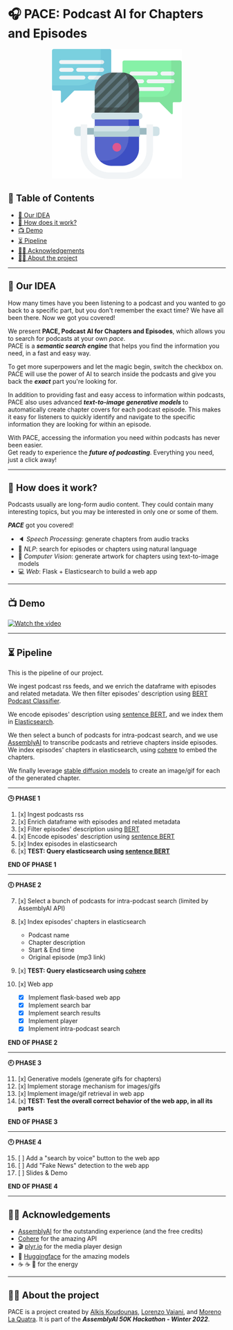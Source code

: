 # 🎧 PACE: Podcast AI for Chapters and Episodes

<p align="center">
  <img src="readme_images/podcast.png" alt="logo" width="300"/>
</p>

## 📝 Table of Contents

- [🎯 Our IDEA](#-our-idea)
- [🔎 How does it work?](#-how-does-it-work)
- [📺 Demo](#-demo)
- [⏳ Pipeline](#-pipeline)
- [🙏🏻 Acknowledgements](#-acknowledgements)
- [🤌🏻 About the project](#-about-the-project)

---

## 🎯 Our IDEA
How many times have you been listening to a podcast and you wanted to go back to a specific part, but you don't remember the exact time? We have all been there. Now we got you covered!

We present **PACE, Podcast AI for Chapters and Episodes**, which allows you to search for podcasts at your own *pace*.  
PACE is a ***semantic search engine*** that helps you find the information you need, in a fast and easy way.

To get more superpowers and let the magic begin, switch the checkbox on. PACE will use the power of AI to search inside the podcasts and give you back the ***exact*** part you're looking for. 

In addition to providing fast and easy access to information within podcasts, PACE also uses advanced ***text-to-image generative models*** to automatically create chapter covers for each podcast episode. This makes it easy for listeners to quickly identify and navigate to the specific information they are looking for within an episode. 

With PACE, accessing the information you need within podcasts has never been easier.  
Get ready to experience the ***future of podcasting***. Everything you need, just a click away!

--- 

## 🔎 How does it work?
Podcasts usually are long-form audio content. They could contain many interesting topics, but you may be interested in only one or some of them.  

***PACE*** got you covered!

- 🔈 *Speech Processing*: generate chapters from audio tracks
- 📃 *NLP*: search for episodes or chapters using natural language
- 🎨 *Computer Vision*: generate artwork for chapters using text-to-image models
- 💻 *Web*: Flask + Elasticsearch to build a web app

---

## 📺 Demo
[![Watch the video](readme_images/video.png)](https://youtu.be/1Z7Z8Z8Z8Z8)

---

## ⏳ Pipeline
This is the pipeline of our project. 

We ingest podcast rss feeds, and we enrich the dataframe with episodes and related metadata. We then filter episodes' description using [BERT Podcast Classifier](https://huggingface.co/morenolq/spotify-podcast-advertising-classification).

We encode episodes' description using [sentence BERT](https://sbert.net/docs/pretrained_models.html), and we index them in [Elasticsearch](https://www.elastic.co/).

We then select a bunch of podcasts for intra-podcast search, and we use [AssemblyAI](https://www.assemblyai.com/) to transcribe podcasts and retrieve chapters inside episodes. We index episodes' chapters in elasticsearch, using [cohere](www.cohere.ai) to embed the chapters.

We finally leverage [stable diffusion models](https://huggingface.co/CompVis/stable-diffusion-v1-4) to create an image/gif for each of the generated chapter.

---

**🕒 PHASE 1**

1. [x] Ingest podcasts rss 
2. [x] Enrich dataframe with episodes and related metadata 
3. [x] Filter episodes' description using [BERT](https://huggingface.co/morenolq/spotify-podcast-advertising-classification) 
4. [x] Encode episodes' description using [sentence BERT](https://sbert.net/docs/pretrained_models.html) 
5. [x] Index episodes in elasticsearch 
6. [x] **TEST: Query elasticsearch using [sentence BERT](https://sbert.net/docs/pretrained_models.html)** 

**END OF PHASE 1**

---

**🕕 PHASE 2**

7. [x] Select a bunch of podcasts for intra-podcast search (limited by AssemblyAI API)
8. [x] Index episodes' chapters in elasticsearch 

    - Podcast name
    - Chapter description
    - Start & End time
    - Original episode (mp3 link)

9. [x] **TEST: Query elasticsearch using [cohere](www.cohere.ai)**

10. [x] Web app

    - [x] Implement flask-based web app
    - [x] Implement search bar
    - [x] Implement search results
    - [x] Implement player
    - [x] Implement intra-podcast search
    
**END OF PHASE 2**

---

**🕘 PHASE 3**

11. [x] Generative models (generate gifs for chapters)
12. [x] Implement storage mechanism for images/gifs 
13. [x] Implement image/gif retrieval in web app
14. [x] **TEST: Test the overall correct behavior of the web app, in all its parts**

**END OF PHASE 3**

 ---

**🕛 PHASE 4**

15. [ ] Add a "search by voice" button to the web app
16. [ ] Add "Fake News" detection to the web app
16. [ ] Slides & Demo 

**END OF PHASE 4**

---

## 🙏🏻 Acknowledgements

- [AssemblyAI](https://www.assemblyai.com/) for the outstanding experience (and the free credits)
- [Cohere](www.cohere.ai) for the amazing API
- 🎬 [plyr.io](https://github.com/sampotts/plyr) for the media player design
- 🤗 [Huggingface](https://huggingface.co/) for the amazing models
- ☕️ ☕️ 🧃 for the energy

---

## 🤌🏻 About the project 
PACE is a project created by [Alkis Koudounas](https://koudounasalkis.github.io), [Lorenzo Vaiani](https://twitter.com/VaianiLorenzo), and [Moreno La Quatra](https://www.mlaquatra.me). It is part of the ***AssemblyAI 50K Hackathon - Winter 2022***.

